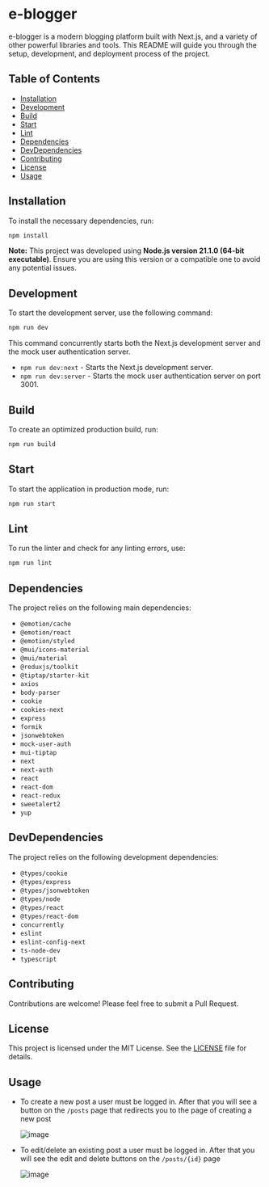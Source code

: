 # e-blogger

e-blogger is a modern blogging platform built with Next.js, and a variety of other powerful libraries and tools. This README will guide you through the setup, development, and deployment process of the project.

## Table of Contents

- [Installation](#installation)
- [Development](#development)
- [Build](#build)
- [Start](#start)
- [Lint](#lint)
- [Dependencies](#dependencies)
- [DevDependencies](#devdependencies)
- [Contributing](#contributing)
- [License](#license)
- [Usage](#usage)

## Installation

To install the necessary dependencies, run:

```bash
npm install
```

**Note:** This project was developed using **Node.js version 21.1.0 (64-bit executable)**. Ensure you are using this version or a compatible one to avoid any potential issues.

## Development

To start the development server, use the following command:

```bash
npm run dev
```

This command concurrently starts both the Next.js development server and the mock user authentication server.

- `npm run dev:next` - Starts the Next.js development server.
- `npm run dev:server` - Starts the mock user authentication server on port 3001.

## Build

To create an optimized production build, run:

```bash
npm run build
```

## Start

To start the application in production mode, run:

```bash
npm run start
```

## Lint

To run the linter and check for any linting errors, use:

```bash
npm run lint
```

## Dependencies

The project relies on the following main dependencies:

- `@emotion/cache`
- `@emotion/react`
- `@emotion/styled`
- `@mui/icons-material`
- `@mui/material`
- `@reduxjs/toolkit`
- `@tiptap/starter-kit`
- `axios`
- `body-parser`
- `cookie`
- `cookies-next`
- `express`
- `formik`
- `jsonwebtoken`
- `mock-user-auth`
- `mui-tiptap`
- `next`
- `next-auth`
- `react`
- `react-dom`
- `react-redux`
- `sweetalert2`
- `yup`

## DevDependencies

The project relies on the following development dependencies:

- `@types/cookie`
- `@types/express`
- `@types/jsonwebtoken`
- `@types/node`
- `@types/react`
- `@types/react-dom`
- `concurrently`
- `eslint`
- `eslint-config-next`
- `ts-node-dev`
- `typescript`

## Contributing

Contributions are welcome! Please feel free to submit a Pull Request.

## License

This project is licensed under the MIT License. See the [LICENSE](LICENSE) file for details.

## Usage

- To create a new post a user must be logged in. After that you will see a button on the `/posts` page that redirects you to the page of creating a new post

  ![image](https://github.com/ncctcr/e-blogger/assets/37658170/cf2336f9-b4e9-4e84-b05e-78d9ceec2e0e)

- To edit/delete an existing post a user must be logged in. After that you will see the edit and delete buttons on the `/posts/{id}` page

  ![image](https://github.com/ncctcr/e-blogger/assets/37658170/2118a6e5-f4af-48ff-ab1e-7ca01cac0e7e)
